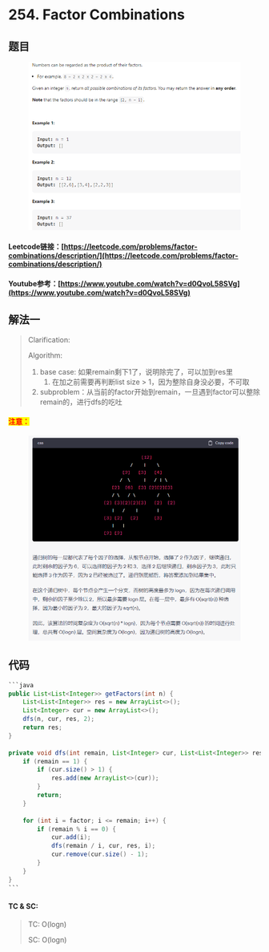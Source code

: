 # 254. Factor Combinations

## 题目

<figure><img src="../../.gitbook/assets/image.png" alt=""><figcaption></figcaption></figure>

#### Leetcode链接：[https://leetcode.com/problems/factor-combinations/description/](https://leetcode.com/problems/factor-combinations/description/)

#### Youtube参考：[https://www.youtube.com/watch?v=d0QvoL58SVg](https://www.youtube.com/watch?v=d0QvoL58SVg)

## 解法一

> Clarification:&#x20;
>
> Algorithm:&#x20;
>
> 1. base case: 如果remain剩下1了，说明除完了，可以加到res里
>    1. 在加之前需要再判断list size > 1，因为整除自身没必要，不可取
> 2. subproblem：从当前的factor开始到remain，一旦遇到factor可以整除remain的，进行dfs的吃吐

#### <mark style="color:red;">注意：</mark>

<figure><img src="../../.gitbook/assets/image (157).png" alt=""><figcaption></figcaption></figure>

## 代码

````java
```java
public List<List<Integer>> getFactors(int n) {
    List<List<Integer>> res = new ArrayList<>();
    List<Integer> cur = new ArrayList<>();
    dfs(n, cur, res, 2);
    return res;
}

private void dfs(int remain, List<Integer> cur, List<List<Integer>> res, int factor) {
    if (remain == 1) {
        if (cur.size() > 1) {
            res.add(new ArrayList<>(cur));
        }
        return;
    }

    for (int i = factor; i <= remain; i++) {
        if (remain % i == 0) {
            cur.add(i);
            dfs(remain / i, cur, res, i);
            cur.remove(cur.size() - 1);
        }
    }
}
```
````

#### TC & SC:&#x20;

> TC: O(logn)
>
> SC: O(logn)

